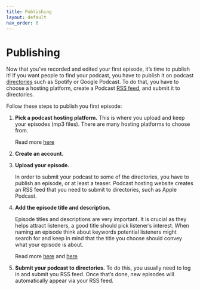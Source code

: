 ```yaml
---
title: Publishing
layout: default
nav_order: 6
---
```


# Publishing

Now that you’ve recorded and edited your first episode, it’s time to publish it! If you want people to find your podcast, you have to publish it on podcast [directories](Glossary.md) such as Spotify or Google Podcast. To do that, you have to choose a hosting platform, create a Podcast [RSS feed](Glossary.md), and submit it to directories. 

Follow these steps to publish you first episode:

1. **Pick a podcast hosting platform.**
    This is where you upload and keep your episodes (mp3 files). There are many hosting platforms to choose from. 
    
    Read more [here](https://zapier.com/blog/podcast-hosting/?utm_source=google&utm_medium=cpc&utm_campaign=gaw-row-nua-evr-search_nb_desktop_blog_prospecting_developing1_developing2-ads&utm_adgroup=DSA-BestApps-Form_Builder&utm_term=&utm_content=9067413&utm_ads_campaign_id=19622168382&utm_ads_adgroup_id=157760468828&utm_ads_ad_id=659058345731&gad_source=1&gclid=CjwKCAjwo6GyBhBwEiwAzQTmc4LIfvdSGiaQnkoAvUcRvkJN9cUmU360Z4KF34RDRaGoSsBnaOtVbxoCbHQQAvD_BwE )

2. **Create an account.**

3. **Upload your episode.** 
   
   In order to submit your podcast to some of the directories, you have to publish an episode, or at least a teaser. Podcast hosting website creates an RSS feed that you need to submit to directories, such as Apple Podcast. 

4. **Add the episode title and description.**
   
   Episode titles and descriptions are very important. It is crucial as they helps attract listeners, a good title should pick listener’s interest. When naming an episode think about keywords potential listeners might search for and keep in mind that the title you choose should convey what your episode is about. 
   
   Read more [here]( https://podcasters.spotify.com/resources/learn/create/podcast-episode-descriptions) and [here]( https://www.thepodcasthost.com/planning/podcast-episode-titles/ )


5. **Submit your podcast to directories.**
   To do this, you usually need to log in and submit you RSS feed. Once that’s done, new episodes will automatically appear via your RSS feed.







